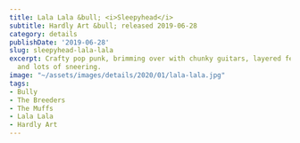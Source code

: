 ```yaml
---
title: Lala Lala &bull; <i>Sleepyhead</i>
subtitle: Hardly Art &bull; released 2019-06-28
category: details
publishDate: '2019-06-28'
slug: sleepyhead-lala-lala
excerpt: Crafty pop punk, brimming over with chunky guitars, layered female vocals,
  and lots of sneering.
image: "~/assets/images/details/2020/01/lala-lala.jpg"
tags:
- Bully
- The Breeders
- The Muffs
- Lala Lala
- Hardly Art
---
```


